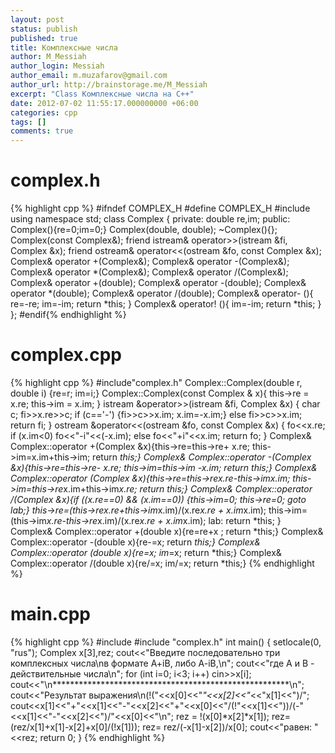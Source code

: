```yaml
---
layout: post
status: publish
published: true
title: Комплексные числа
author: M_Messiah
author_login: Messiah
author_email: m.muzafarov@gmail.com
author_url: http://brainstorage.me/M_Messiah
excerpt: "Class Комплексные числа на C++"
date: 2012-07-02 11:55:17.000000000 +06:00
categories: cpp
tags: []
comments: true
---
```


# complex.h #
{% highlight cpp %}
#ifndef COMPLEX_H
#define COMPLEX_H
#include <iostream>
using namespace std;
class Complex {
	private:
		double re,im;
	public:
		Complex(){re=0;im=0;}
		Complex(double, double);
		~Complex(){};
		Complex(const Complex&);
		friend istream& operator>>(istream &fi, Complex &x);
		friend ostream& operator<<(ostream &fo, const Complex &x);
		Complex& operator +(Complex&);
		Complex& operator -(Complex&);
		Complex& operator *(Complex&);
		Complex& operator /(Complex&);
		Complex& operator +(double);
		Complex& operator -(double);
		Complex& operator *(double);
		Complex& operator /(double);
		Complex& operator- (){
			re=-re;
			im=-im;
			return *this;
		}
		Complex& operator! (){
			im=-im;
			return *this;
		}
};
#endif{% endhighlight %}
# complex.cpp #
{% highlight cpp %}
#include"complex.h"
Complex::Complex(double r, double i) {re=r; im=i;}
Complex::Complex(const Complex & x){
	this->re = x.re;
	this->im = x.im;
}
istream &operator>>(istream &fi, Complex &x) {
	char c;
	fi>>x.re>>c;
	if (c=='-') {fi>>c>>x.im; x.im=-x.im;}
	else fi>>c>>x.im;
	return fi;
}
ostream &operator<<(ostream &fo, const Complex &x) {
	fo<<x.re;
	if (x.im<0) fo<<"-i"<<(-x.im); else fo<<"+i"<<x.im; return fo;
}
Complex& Complex::operator +(Complex &x){this->re=this->re+ x.re; this->im=x.im+this->im; return *this;}
Complex& Complex::operator -(Complex &x){this->re=this->re- x.re; this->im=this->im -x.im; return *this;}
Complex& Complex::operator *(Complex &x){this->re=this->re*x.re-this->im*x.im; this->im=this->re*x.im+this->im*x.re; return *this;}
Complex& Complex::operator /(Complex &x){if ((x.re==0) && (x.im==0)) {this->im=0; this->re=0; goto lab;}
	this->re=(this->re*x.re+this->im*x.im)/(x.re*x.re + x.im*x.im);
	this->im=(this->im*x.re-this->re*x.im)/(x.re*x.re + x.im*x.im);
	lab: return *this;
}
Complex& Complex::operator +(double x){re=re+x ; return *this;}
Complex& Complex::operator -(double x){re-=x; return *this;}
Complex& Complex::operator *(double x){re*=x; im*=x; return *this;}
Complex& Complex::operator /(double x){re/=x; im/=x; return *this;}
{% endhighlight %}
# main.cpp #
{% highlight cpp %}
#include <iostream>
#include "complex.h"
int main() {
	setlocale(0, "rus");
	Complex x[3],rez;
	cout<<"Введите последовательно три комплексных числа\nв формате A+iB, либо A-iB,\n";
	cout<<"где A и B - действительные числа\n";
	for (int i=0; i<3; i++) cin>>x[i];
	cout<<"\n******************************************************\n";
	cout<<"Результат выражения\n(!("<<x[0]<<"*"<<x[2]<<"*<<"x[1]<<")/";
	cout<<x[1]<<"+"<<x[1]<<"-"<<x[2]<<"+"<<x[0]<<"/(!"<<x[1]<<"))/(-"<<x[1]<<"-"<<x[2]<<")/"<<x[0]<<"\n";
	rez = !(x[0]*x[2]*x[1]);
	rez= (rez/x[1]+x[1]-x[2]+x[0]/(!x[1]));
	rez= rez/(-x[1]-x[2])/x[0];
	cout<<"равен: "<<rez;
	return 0;
}
{% endhighlight %}

